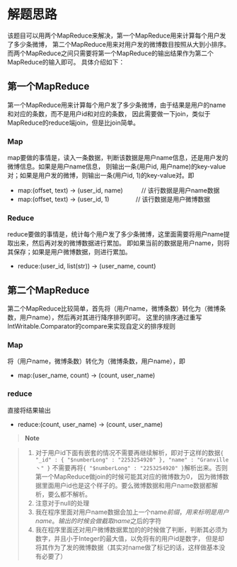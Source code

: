 # 解题思路

该题目可以用两个MapReduce来解决，第一个MapReduce用来计算每个用户发了多少条微博，
第二个MapReduce用来对用户发的微博数目按照从大到小排序。
而两个MapReduce之间只需要将第一个MapReduce的输出结果作为第二个MapReduce的输入即可。
具体介绍如下：

## 第一个MapReduce
第一个MapReduce用来计算每个用户发了多少条微博，由于结果是用户的name和对应的条数，而不是用户id和对应的条数，
因此需要做一下join，类似于MapReduce的reduce端join，但是比join简单。

### Map
map要做的事情是，读入一条数据，判断该数据是用户name信息，还是用户发的微博信息。如果是用户name信息，
则输出一条(用户id, 用户name)的key-value对；如果是用户发的微博，则输出一条(用户id, 1)的key-value对。即
+ map:(offset, text)  -> (user_id, name)　　　// 该行数据是用户name数据
+ map:(offset, text)  -> (user_id, 1) 　　　　// 该行数据是用户微博数据

### Reduce
reduce要做的事情是，统计每个用户发了多少条微博，这里面需要将用户name提取出来，然后再对发的微博数据进行累加。
即如果当前的数据是用户name，则将其保存；如果是用户微博数据，则进行累加。
+ reduce:(user_id, list(str))  ->  (user_name, count)

## 第二个MapReduce
第二个MapReduce比较简单，首先将（用户name，微博条数）转化为（微博条数，用户name），然后再对其进行降序排列即可。
这里的排序通过重写IntWritable.Comparator的compare来实现自定义的排序规则

### Map
将（用户name，微博条数）转化为（微博条数，用户name），即
+ map:(user_name, count) -> (count, user_name)

### reduce
直接将结果输出
+ reduce:(count, user_name) -> (count, user_name)

> **Note**

> 1. 对于用户id下面有嵌套的情况不需要再继续解析，即对于这样的数据`{ "_id" : { "$numberLong" : "2253254920" }, "name" : "Granville丶" }`
不需要再将`{ "$numberLong" : "2253254920" }`解析出来。否则第一个MapReduce做join的时候可能其对应的微博数为0，
因为微博数据里面用户id也是这个样子的。要么微博数据和用户name数据都解析，要么都不解析。
> 2. 注意对于null的处理
> 3. 我在程序里面对用户name数据会加上一个name$前缀，用来标明是用户name。输出的时候会做截取name$之后的字符
> 4. 我在程序里面还对用户微博数据累加的的时候做了判断，判断其必须为数字，并且小于Integer的最大值，以免将有的用户id是数字，
但是却将其作为了发的微博数据（其实对name做了标记的话，这样做基本没有必要了）

